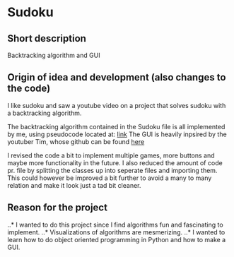 # Sudoku
## Short description
Backtracking algorithm and GUI

## Origin of idea and development (also changes to the code)
I like sudoku and saw a youtube video on a project that solves sudoku with a backtracking algorithm.

The backtracking algorithm contained in the Sudoku file is all implemented by me, using pseudocode located at: [link](https://www.geeksforgeeks.org/sudoku-backtracking-7/)
The GUI is heavily inpsired by the youtuber Tim, whose github can be found [here](https://github.com/techwithtim)

I revised the code a bit to implement multiple games, more buttons and maybe more functionality in the future.
I also reduced the amount of code pr. file by splitting the classes up into seperate files and importing them.
This could however be improved a bit further to avoid a many to many relation and make it look just a tad bit cleaner.

## Reason for the project
..* I wanted to do this project since I find algorithms fun and fascinating to implement.
..* Visualizations of algorithms are mesmerizing.
..* I wanted to learn how to do object oriented programming in Python and how to make a GUI.


